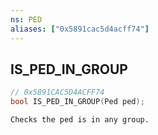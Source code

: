 ```yaml
---
ns: PED
aliases: ["0x5891cac5d4acff74"]
---
```

## IS_PED_IN_GROUP

```c
// 0x5891CAC5D4ACFF74
bool IS_PED_IN_GROUP(Ped ped);
```

```
Checks the ped is in any group.
```
